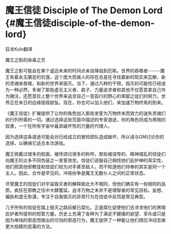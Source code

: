 # **魔王信徒 Disciple of The Demon Lord** {#魔王信徒disciple-of-the-demon-lord}

狂龙Kulo翻译

魔王之影的染毒之页

魔王之影可能会在某个遥远未来的时间点亲自降临到厄斯。世界的吞噬者------魔王有着永无餍足的饥饿，这个庞大而骇人的存在总是在寻找着新的现实来瓦解，新的灵魂来吞噬，和新的世界来毁灭。当下，通过凡种的干预，毁灭的可能性已经成为一种必然，多谢了那些虚无主义者、疯子、力量追求者和其他不仅愿意拿自己作为赌注，还愿意拉上整个世界来追求自己一意孤行的野心的卑鄙之徒们的努力，世界正在末日的边缘摇摇欲坠。现在，你也可以加入他们，来加速万物终焉的到来。

《魔王信徒》扩展提供了让你的角色加入那些发誓为万物终末而效力的迷失灵魂们的行列所需的一切。通过选择这些页面中描述的专家道途，你的角色将成为黑暗的奴隶，一个在所有宇宙中最具破坏性的力量的代理人。

因为选择这条道途可能会对已经成立的冒险团队造成破坏，所以请与GM讨论你的选择，以确保它适合本次游戏。

魔王佩戴过很多的假面，被传颂过很多的称呼。那些被误导的、精神错乱的信徒们向魔王的众多不同伪装之一宣誓效忠。信徒们说服自己相信他们庇护神的真实性，他们把其他邪教徒和信徒们视为对手甚至敌人，而不知道他们侍奉的其实是同一个主人。因此，合作是罕见的，冲突纷争是魔王无数仆人之间的正常状态。

尽管魔王的信徒们对宇宙毁灭者的解释彼此大不相同，但他们确实有一些相同的品质。疯狂在邪教之伍中大肆蔓延。追寻万物之末并不是理智者的常见目标。妄想、偏执和虚无弥漫，专注于自我毁灭的异常行为在信徒中反而是常见典型。

几乎所有的信徒在踏上毁灭之路前都已腐化。正是腐化促使他们去寻求他们的黑暗庇护者所提供的短暂力量。历史上充满了各种为了满足不健康的欲望、享乐或只是因为单纯的邪恶而做出的可怕的邪恶行为，魔王提供了一种能让他们顺应冲动去做更大规模的恶事的方法。
